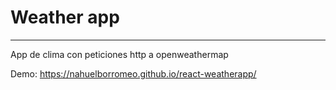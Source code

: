 <h1> Weather app </h1>
<hr/>
App de clima con peticiones http a openweathermap

Demo: https://nahuelborromeo.github.io/react-weatherapp/

